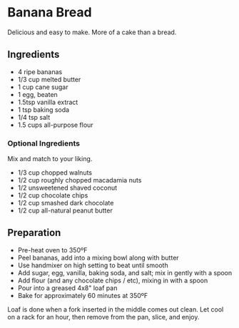 # Banana Bread

Delicious and easy to make.  More of a cake than a bread.

## Ingredients

* 4 ripe bananas
* 1/3 cup melted butter
* 1 cup cane sugar
* 1 egg, beaten
* 1.5tsp vanilla extract
* 1 tsp baking soda
* 1/4 tsp salt
* 1.5 cups all-purpose flour

### Optional Ingredients

Mix and match to your liking.

* 1/3 cup chopped walnuts
* 1/2 cup roughly chopped macadamia nuts
* 1/2 unsweetened shaved coconut
* 1/2 cup chocolate chips
* 1/2 cup smashed dark chocolate
* 1/2 cup all-natural peanut butter

## Preparation

* Pre-heat oven to 350ºF
* Peel bananas, add into a mixing bowl along with butter
* Use handmixer on high setting to beat until smooth
* Add sugar, egg, vanilla, baking soda, and salt; mix in gently with a spoon
* Add flour (and any chocolate chips / etc), mixing in with a spoon
* Pour into a greased 4x8" loaf pan
* Bake for approximately 60 minutes at 350ºF

Loaf is done when a fork inserted in the middle comes out clean.  Let cool on a rack for an hour, then remove from the pan, slice, and enjoy.
